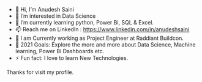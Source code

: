 - 👋 Hi, I’m Anudesh Saini
- 👀 I’m interested in Data Science
- 🌱 I’m currently learning python, Power Bi, SQL & Excel. 
- 📫 Reach me on LinkedIn : https://www.linkedin.com/in/anudeshsaini
- 🔭 I am Currently working as Project Engineer at Raddiant Buildcon.
- 🥅 2021 Goals: Explore the more and more about Data Science, Machine learning, Power Bi Dashboards etc.
- ⚡ Fun fact: I love to learn New Technologies.





Thanks for visit my profile.
